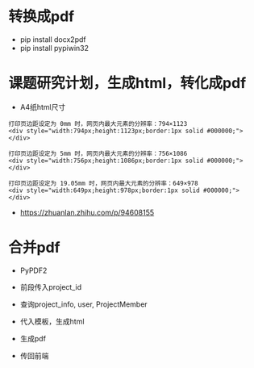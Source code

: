 
# 转换成pdf

* pip install docx2pdf
* pip install pypiwin32



# 课题研究计划，生成html，转化成pdf

* A4纸html尺寸

~~~
打印页边距设定为 0mm 时，网页内最大元素的分辨率：794×1123
<div style="width:794px;height:1123px;border:1px solid #000000;"> </div>

打印页边距设定为 5mm 时，网页内最大元素的分辨率：756×1086
<div style="width:756px;height:1086px;border:1px solid #000000;"> </div>

打印页边距设定为 19.05mm 时，网页内最大元素的分辨率：649×978
<div style="width:649px;height:978px;border:1px solid #000000;"> </div> 
~~~

* https://zhuanlan.zhihu.com/p/94608155



# 合并pdf

* PyPDF2


* 前段传入project_id
* 查询project_info, user, ProjectMember
* 代入模板，生成html
* 生成pdf
* 传回前端

